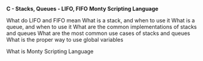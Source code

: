 **C - Stacks, Queues - LIFO, FIFO**
**Monty Scripting Language**

What do LIFO and FIFO mean
What is a stack, and when to use it
What is a queue, and when to use it
What are the common implementations of stacks and queues
What are the most common use cases of stacks and queues
What is the proper way to use global variables

What is Monty Scripting Language
